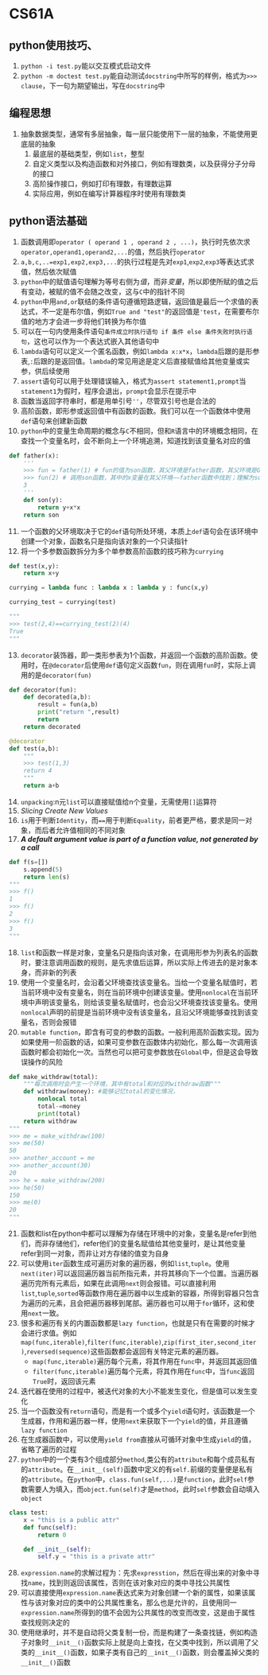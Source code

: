 # CS61A

## python使用技巧、

1. `python -i test.py`能以交互模式启动文件
2. `python -m doctest test.py`能自动测试`docstring`中所写的样例，格式为`>>> clause`，下一句为期望输出，写在`docstring`中

## 编程思想

1. 抽象数据类型，通常有多层抽象，每一层只能使用下一层的抽象，不能使用更底层的抽象
   1. 最底层的基础类型，例如`list`，整型
   2. 自定义类型以及构造函数和对外接口，例如有理数类，以及获得分子分母的接口
   3. 高阶操作接口，例如打印有理数，有理数运算
   4. 实际应用，例如在编写计算器程序时使用有理数类

## python语法基础

1. 函数调用即`operator ( operand 1 , operand 2 , ...)`，执行时先依次求`operator,operand1,operand2,...`的值，然后执行`operator`
2. `a,b,c,..=exp1,exp2,exp3,...`的执行过程是先对`exp1`,`exp2`,`exp3`等表达式求值，然后依次赋值
3. `python`中的赋值语句理解为等号右侧为*值*，而非*变量*，所以即使所赋的值之后有变动，被赋的值不会随之改变，这与`C`中的指针不同
4. `python`中用`and,or`联结的条件语句遵循短路逻辑，返回值是最后一个求值的表达式，不一定是布尔值，例如`True and "test"`的返回值是`'test`，在需要布尔值的地方才会进一步将他们转换为布尔值
5. 可以在一句内使用条件语句`条件成立时执行语句 if 条件 else 条件失败时执行语句`，这也可以作为一个表达式嵌入其他语句中
6. `lambda`语句可以定义一个匿名函数，例如`lambda x:x*x`，`lambda`后跟的是形参表,`:`后跟的是返回值。`lambda`的常见用途是定义后直接赋值给其他变量或实参，供后续使用
7. `assert`语句可以用于处理错误输入，格式为`assert statement1,prompt`当`statement1`为假时，程序会退出，`prompt`会显示在提示中
8. 函数当返回字符串时，都是用单引号`''`，尽管双引号也是合法的
9. 高阶函数，即形参或返回值中有函数的函数。我们可以在一个函数体中使用`def`语句来创建新函数
10. `python`中的变量生命周期的概念与`C`不相同，但和`R`语言中的环境概念相同，在查找一个变量名时，会不断向上一个环境追溯，知道找到该变量名对应的值

``` python
def father(x):
    '''
    >>> fun = father(1) # fun的值为son函数，其父环境是father函数，其父环境是Global
    >>> fun(2) # 调用son函数，其中的x变量在其父环境——father函数中找到；理解为son函数中的x已经被替换为了1是不准确的，实际上有个向上查找的过程
    3 
    '''
    def son(y):
        return y+x*x
    return son
```

11. 一个函数的父环境取决于它的`def`语句所处环境，本质上`def`语句会在该环境中创建一个对象，函数名只是指向该对象的一个只读指针
12. 将一个多参数函数拆分为多个单参数高阶函数的技巧称为`currying`

```python
def test(x,y):
    return x+y

currying = lambda func : lambda x : lambda y : func(x,y)

currying_test = currying(test)

"""
>>> test(2,4)==currying_test(2)(4)
True
"""
```

13. `decorator`装饰器，即一类形参表为1个函数，并返回一个函数的高阶函数。使用时，在`@decorator`后使用`def`语句定义函数`fun`，则在调用`fun`时，实际上调用的是`decorator(fun)`

```python
def decorator(fun):
    def decorated(a,b):
        result = fun(a,b)
        print("return ",result)
        return 
    return decorated

@decorator
def test(a,b):
    """
    >>> test(1,3)
    return 4
    """
    return a+b
```

14. `unpacking`:n元`list`可以直接赋值给n个变量，无需使用`[]`运算符
15. *Slicing Create New Values*
16. `is`用于判断`Identity`，而`==`用于判断`Equality`，前者更严格，要求是同一对象，而后者允许值相同的不同对象
17. ***A default argument value is part of a function value, not generated by a call***

```python
def f(s=[])
    s.append(5)
    return len(s)
"""
>>> f()
1
>>> f()
2
>>> f()
3
"""
```

18. `list`和函数一样是对象，变量名只是指向该对象，在调用形参为列表名的函数时，要注意调用函数的规则，是先求值后运算，所以实际上传进去的是对象本身，而非新的列表
19. 使用一个变量名时，会沿着父环境查找该变量名。当给一个变量名赋值时，若当前环境中没有变量名，则在当前环境中创建该变量。使用`nonlocal`在当前环境中声明该变量名，则给该变量名赋值时，也会沿父环境查找该变量名。使用`nonlocal`声明的前提是当前环境中没有该变量名，且沿父环境能够查找到该变量名，否则会报错
20. `mutable function`，即含有可变的参数的函数。一般利用高阶函数实现。因为如果使用一阶函数的话，如果可变参数在函数体内初始化，那么每一次调用该函数时都会初始化一次。当然也可以把可变参数放在`Global`中，但是这会导致误操作的风险

```python
def make_withdraw(total):
    """每次调用时会产生一个环境，其中有total和对应的withdraw函数"""
    def withdraw(money): #能够记忆total的变化情况，
        nonlocal total
        total-=money
        print(total)
    return withdraw
"""
>>> me = make_withdraw(100)
>>> me(50)
50
>>> another_account = me
>>> another_account(30)
20
>>> he = make_withdraw(200)
>>> he(50)
150
>>> me(0)
20
"""
```

21. 函数和list在python中都可以理解为存储在环境中的对象，变量名是refer到他们，而非存储他们，refer他们的变量名赋值给其他变量时，是让其他变量refer到同一对象，而非让对方存储的值变为自身
22. 可以使用`iter`函数生成可遍历对象的遍历器，例如`list`,`tuple`。使用`next(iter)`可以返回遍历器当前所指元素，并将其移向下一个位置。当遍历器遍历完所有元素后，如果在此调用`next`则会报错。可以直接利用`list`,`tuple`,`sorted`等函数作用在遍历器中以生成新的容器，所得到容器只包含为遍历的元素，且会把遍历器移到尾部。遍历器也可以用于`for`循环，这和使用`next`一致。
23. 很多和遍历有关的内置函数都是`lazy function`，也就是只有在需要的时候才会进行求值。例如`map(func,iterable)`,`filter(func,iterable)`,`zip(first_iter,second_iter)`,`reversed(sequence)`这些函数都会返回有关特定元素的遍历器。
    - `map(func,iterable)`遍历每个元素，将其作用在`func`中，并返回其返回值
    - `filter(func,iterable)`遍历每个元素，将其作用在`func`中，当`func`返回`True`时，返回该元素
24. 迭代器在使用的过程中，被迭代对象的大小不能发生变化，但是值可以发生变化
25. 当一个函数没有`return`语句，而是有一个或多个`yield`语句时，该函数是一个生成器，作用和遍历器一样，使用`next`来获取下一个`yield`的值，并且遵循`lazy function`
26. 在生成器函数中，可以使用`yield from`直接从可循环对象中生成`yield`的值，省略了遍历的过程
27. `python`中的一个类有3个组成部分`method`,类公有的`attribute`和每个成员私有的`attribute`。在`__init__(self)`函数中定义的有`self.`前缀的变量便是私有的`attribute`。在`python`中，`class.fun(self,...)`是`function`，此时`self`参数需要人为填入，而`object.fun(self)`才是`method`，此时`self`参数会自动填入`object`

```python
class test:
    x = "this is a public attr"
    def func(self):
        return 0

    def __init__(self):
        self.y = "this is a private attr"
```

28. `expression.name`的求解过程为：先求`expresstion`，然后在得出来的对象中寻找`name`，找到则返回该属性，否则在该对象对应的类中寻找公共属性
29. 可以直接使用`expression.name`表达式来为对象创建一个新的属性，如果该属性与该对象对应的类中的公共属性重名，那么也是允许的，且使用同一`expression.name`所得到的值不会因为公共属性的改变而改变，这是由于属性查找规则决定的
30. 使用继承时，并不是自动将父类复制一份，而是构建了一条查找链，例如构造子对象时`__init__()`函数实际上就是向上查找，在父类中找到，所以调用了父类的`__init__()`函数，如果子类有自己的`__init__()`函数，则会覆盖掉父类的`__init__()`函数